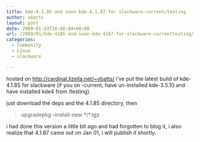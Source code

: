 ```yaml
---
title: kde-4.1.85 and soon kde-4.1.87 for slackware-current/testing
author: vbatts
layout: post
date: 2009-01-03T20:00:04+00:00
url: /2009/01/kde-4185-and-soon-kde-4187-for-slackware-currenttesting/
categories:
  - Community
  - Linux
  - slackware

---
```

hosted on <http://cardinal.lizella.net/~vbatts/> i&#8217;ve put the latest build of kde-4.1.85 for slackware (if you on -current, have un-installed kde-3.5.10 and have installed kde4 from /testing).

just download the deps and the 4.1.85 directory, then

> upgradepkg &#8211;install-new \*/\*.tgz

i had done this version a little bit ago and had forgotten to blog it, i also realize that 4.1.87 came out on Jan 01, i will publish it shortly.